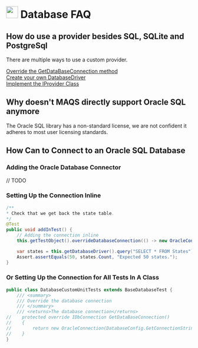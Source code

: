 # <img src="resources/MAQS.jpg" height="32" width="32"> Database FAQ

## How do use a provider besides SQL, SQLite and PostgreSql
There are multiple ways to use a custom provider.

[Override the GetDataBaseConnection method](../database/DatabaseBaseTest.md)  
[Create your own DatabaseDriver](../database/DatabaseDriver.md)  
[Implement the IProvider Class](../database/Providers.md)  

## Why doesn't MAQS directly support Oracle SQL anymore
The Oracle SQL library has a non-standard license, we are not confident it adheres to most user licensing standards.

## How Can to Connect to an Oracle SQL Database

### Adding the Oracle Database Connector
// TODO
### Setting Up the Connection Inline
```java
/**
* Check that we get back the state table.
*/
@Test
public void addInTest() {
    // Adding the connection inline
    this.getTestObject().overrideDatabaseConnection(() -> new OracleConnection(DatabaseConfig.getConnectionString()));

    var states = this.getDatabaseDriver().query("SELECT * FROM States").toArray();
    Assert.assertEquals(50, states.Count, "Expected 50 states.");
}
```

### Or Setting Up the Connection for All Tests In A Class
```java
public class DatabaseCustomUnitTests extends BaseDatabaseTest {
    /// <summary>
    /// Override the database connection
    /// </summary>
    /// <returns>The database connection</returns>
//    protected override IDbConnection GetDataBaseConnection()
//    {
//        return new OracleConnection(DatabaseConfig.GetConnectionString());
//    }
}
```